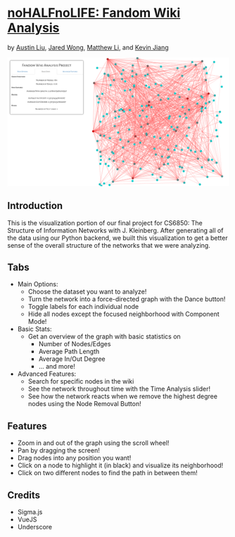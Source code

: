 # [noHALFnoLIFE: Fandom Wiki Analysis](https://MattLi96.github.io/noHALFnoLIFE/)
by [Austin Liu](https://github.com/aliu139), [Jared Wong](https://github.com/techlover10), [Matthew Li](https://github.com/MattLi96), and [Kevin Jiang](https://github.com/kzj1995)

![Example of Web App](./newUI.png)

## Introduction
This is the visualization portion of our final project for CS6850: The Structure of Information Networks with J. Kleinberg. After generating all of the data using our Python backend, we built this visualization to get a better sense of the overall structure of the networks that we were analyzing. 

## Tabs
* Main Options:
    * Choose the dataset you want to analyze!
    * Turn the network into a force-directed graph with the Dance button!
    * Toggle labels for each individual node
    * Hide all nodes except the focused neighborhood with Component Mode!
* Basic Stats:
    * Get an overview of the graph with basic statistics on 
        * Number of Nodes/Edges
        * Average Path Length
        * Average In/Out Degree
        * ... and more!
* Advanced Features:
    * Search for specific nodes in the wiki
    * See the network throughout time with the Time Analysis slider!
    * See how the network reacts when we remove the highest degree nodes using the Node Removal Button!

## Features
* Zoom in and out of the graph using the scroll wheel!
* Pan by dragging the screen!
* Drag nodes into any position you want!
* Click on a node to highlight it (in black) and visualize its neighborhood!
* Click on two different nodes to find the path in between them!

## Credits
* Sigma.js
* VueJS
* Underscore